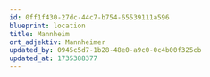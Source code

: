 ```yaml
---
id: 0ff1f430-27dc-44c7-b754-65539111a596
blueprint: location
title: Mannheim
ort_adjektiv: Mannheimer
updated_by: 0945c5d7-1b28-48e0-a9c0-0c4b00f325cb
updated_at: 1735388377
---
```

